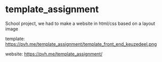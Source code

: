 # template_assignment
School project, we had to make a website in html/css based on a layout image

template: https://pvh.me/template_assignment/template_front_end_keuzedeel.png

website: https://pvh.me/template_assignment/
